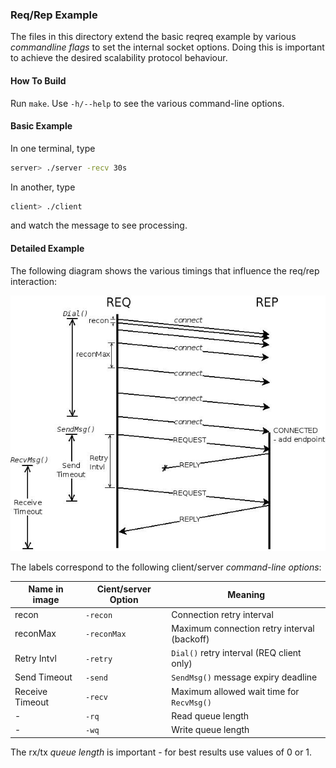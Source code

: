 ### Req/Rep Example

The files in this directory extend the basic reqreq example by various _commandline flags_
to set the internal socket options. Doing this is important to achieve the desired scalability protocol behaviour.

#### How To Build

Run `make`. Use `-h/--help` to see the various command-line options.

#### Basic Example

In one terminal, type
```bash
server> ./server -recv 30s
```

In another, type
```bash
client> ./client
```

and watch the message to see processing.


#### Detailed Example

The following diagram shows the various timings that influence the req/rep interaction:

 ![timing example](req-rep-timings.jpeg)

The labels correspond to the following client/server _command-line options_:

 | Name in image   | Cient/server Option | Meaning                                      |
 |-----------------|---------------------|----------------------------------------------|
 | recon           | `-recon`            | Connection retry interval                    |
 | reconMax        | `-reconMax`         | Maximum connection retry interval (backoff)  |
 | Retry Intvl     | `-retry`            | `Dial()` retry interval (REQ client only)    |
 | Send Timeout    | `-send`             | `SendMsg()` message expiry deadline          |
 | Receive Timeout | `-recv`             | Maximum allowed wait time for `RecvMsg()`    |
 | -               | `-rq`               | Read queue length                            |
 | -               | `-wq`               | Write queue length                           |

The rx/tx _queue length_ is important - for best results use values of 0 or 1.
